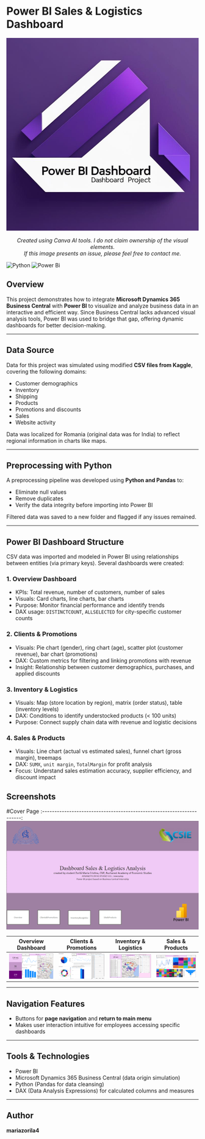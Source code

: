# Power BI Sales & Logistics Dashboard

<p align="center">
  <img src="DashboardPowerBI.png" alt="Logo" width="600">
</p>
<p align="center">
  <em>Created using Canva AI tools. I do not claim ownership of the visual elements.<br>
  If this image presents an issue, please feel free to contact me.</em>
</p>

![Python](https://img.shields.io/badge/python-3670A0?style=for-the-badge&logo=python&logoColor=ffdd54)
![Power Bi](https://img.shields.io/badge/power_bi-F2C811?style=for-the-badge&logo=powerbi&logoColor=black)

## Overview

This project demonstrates how to integrate **Microsoft Dynamics 365 Business Central** with **Power BI** to visualize and analyze business data in an interactive and efficient way. Since Business Central lacks advanced visual analysis tools, Power BI was used to bridge that gap, offering dynamic dashboards for better decision-making.

---

## Data Source

Data for this project was simulated using modified **CSV files from Kaggle**, covering the following domains:
- Customer demographics
- Inventory
- Shipping
- Products
- Promotions and discounts
- Sales
- Website activity

Data was localized for Romania (original data was for India) to reflect regional information in charts like maps.

---

## Preprocessing with Python

A preprocessing pipeline was developed using **Python and Pandas** to:
- Eliminate null values
- Remove duplicates
- Verify the data integrity before importing into Power BI

Filtered data was saved to a new folder and flagged if any issues remained.

---

## Power BI Dashboard Structure

CSV data was imported and modeled in Power BI using relationships between entities (via primary keys). Several dashboards were created:

### 1. **Overview Dashboard**
- KPIs: Total revenue, number of customers, number of sales
- Visuals: Card charts, line charts, bar charts
- Purpose: Monitor financial performance and identify trends
- DAX usage: `DISTINCTCOUNT`, `ALLSELECTED` for city-specific customer counts

### 2. **Clients & Promotions**
- Visuals: Pie chart (gender), ring chart (age), scatter plot (customer revenue), bar chart (promotions)
- DAX: Custom metrics for filtering and linking promotions with revenue
- Insight: Relationship between customer demographics, purchases, and applied discounts

### 3. **Inventory & Logistics**
- Visuals: Map (store location by region), matrix (order status), table (inventory levels)
- DAX: Conditions to identify understocked products (< 100 units)
- Purpose: Connect supply chain data with revenue and logistic decisions

### 4. **Sales & Products**
- Visuals: Line chart (actual vs estimated sales), funnel chart (gross margin), treemaps
- DAX: `SUMX`, `unit margin`, `TotalMargin` for profit analysis
- Focus: Understand sales estimation accuracy, supplier efficiency, and discount impact

## Screenshots

#Cover Page
:---------------------------------------------------------------------:
![Cover](./Screenshots/Cover.png)

Overview Dashboard | Clients & Promotions | Inventory & Logistics | Sales & Products
:------------------:|:-----------:|:--------------:|:-----------------:
![Overview](./Screenshots/Overview.png) | ![Clients&Promotions](./Screenshots/Clients&Promotions.png) | ![Inventory&Logistics](./Screenshots/Inventory&Logistics.png) | ![Sales&Products](./Screenshots/Sales&Products.png) 

---

## Navigation Features

- Buttons for **page navigation** and **return to main menu**
- Makes user interaction intuitive for employees accessing specific dashboards

---

## Tools & Technologies
- Power BI
- Microsoft Dynamics 365 Business Central (data origin simulation)
- Python (Pandas for data cleansing)
- DAX (Data Analysis Expressions) for calculated columns and measures

---

## Author

**mariazorila4**
